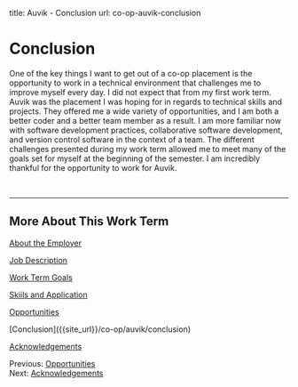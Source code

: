 title: Auvik - Conclusion
url: co-op-auvik-conclusion

<h1 class="u-lead center">Conclusion</h1>

One of the key things I want to get out of a co-op placement is the opportunity to work in a technical environment that challenges me to improve myself every day. I did not expect that from my first work term. Auvik was the placement I was hoping for in regards to technical skills and projects. They offered me a wide variety of opportunities, and I am both a better coder and a better team member as a result. I am more familiar now with software development practices, collaborative software development, and version control software in the context of a team. The different challenges presented during my work term allowed me to meet many of the goals set for myself at the beginning of the semester. I am incredibly thankful for the opportunity to work for Auvik.

<br>
<hr>

<h2 class="u-sublead">More About This Work Term</h2>

[About the Employer]({{site_url}}/co-op/auvik/about-the-employer)

[Job Description]({{site_url}}/co-op/auvik/job-description)

[Work Term Goals]({{site_url}}/co-op/auvik/work-term-goals)

[Skiils and Application]({{site_url}}/co-op/auvik/skills-and-application)

[Opportunities]({{site_url}}/co-op/auvik/opportunities)

<span class='active'>
  [Conclusion]({{site_url}}/co-op/auvik/conclusion)
</span>

[Acknowledgements]({{site_url}}/co-op/auvik/acknowledgements)

<div class="left-aligned">
  Previous: <a href="{{ site_url }}/co-op/auvik/opportunities">Opportunities</a>
</div>

<div class="right-aligned">
  Next: <a href="{{ site_url }}/co-op/auvik/acknowledgements">Acknowledgements</a>
</div>
